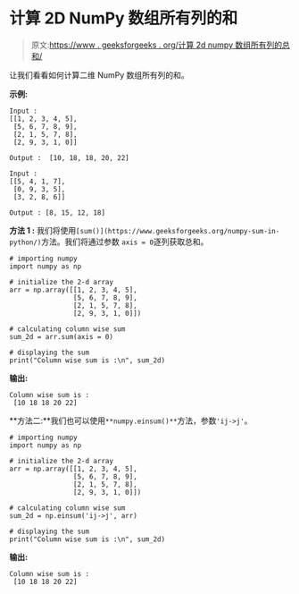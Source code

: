 # 计算 2D NumPy 数组所有列的和

> 原文:[https://www . geeksforgeeks . org/计算 2d numpy 数组所有列的总和/](https://www.geeksforgeeks.org/calculating-the-sum-of-all-columns-of-a-2d-numpy-array/)

让我们看看如何计算二维 NumPy 数组所有列的和。

**示例:**

```
Input : 
[[1, 2, 3, 4, 5],
 [5, 6, 7, 8, 9],
 [2, 1, 5, 7, 8],
 [2, 9, 3, 1, 0]]

Output :  [10, 18, 18, 20, 22]

Input : 
[[5, 4, 1, 7],
 [0, 9, 3, 5], 
 [3, 2, 8, 6]]

Output : [8, 15, 12, 18]

```

**方法 1 :** 我们将使用`[sum()](https://www.geeksforgeeks.org/numpy-sum-in-python/)`方法。我们将通过参数 `axis = 0`逐列获取总和。

```
# importing numpy
import numpy as np

# initialize the 2-d array
arr = np.array([[1, 2, 3, 4, 5],
                [5, 6, 7, 8, 9],
                [2, 1, 5, 7, 8],
                [2, 9, 3, 1, 0]])

# calculating column wise sum
sum_2d = arr.sum(axis = 0)

# displaying the sum
print("Column wise sum is :\n", sum_2d)
```

**输出:**

```
Column wise sum is :
 [10 18 18 20 22]

```

**方法二:**我们也可以使用`**numpy.einsum()**`方法，参数`'ij->j'`。

```
# importing numpy
import numpy as np

# initialize the 2-d array
arr = np.array([[1, 2, 3, 4, 5],
                [5, 6, 7, 8, 9],
                [2, 1, 5, 7, 8],
                [2, 9, 3, 1, 0]])

# calculating column wise sum
sum_2d = np.einsum('ij->j', arr)

# displaying the sum
print("Column wise sum is :\n", sum_2d)
```

**输出:**

```
Column wise sum is :
 [10 18 18 20 22]

```
